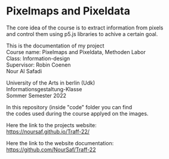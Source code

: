 # Pixelmaps and Pixeldata

The core idea of the course is to extract information from pixels <br>
and control them using p5.js libraries to achive a certain goal.<br>

This is the documentation of my project <br>
Course name: Pixelmaps and Pixeldata, Methoden Labor <br>
Class: Information-design <br>
Supervisor: Robin Coenen <br>
Nour Al Safadi 

University of the Arts in berlin (Udk)<br>
Informationsgestaltung-Klasse<br>
Sommer Semester 2022 <br>

In this repository (inside "code" folder you can find <br>the codes used during the course 
applyed on the images. <br>

Here the link to the projects website: <br>
https://noursaf.github.io/Traff-22/ <br>

Here the link to the website documentation: <br>
https://github.com/NourSaf/Traff-22

